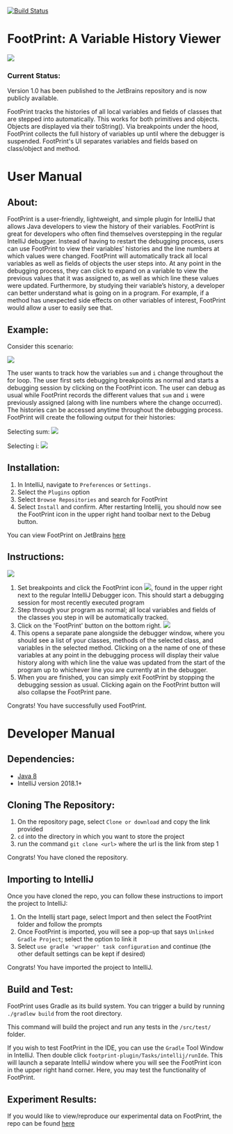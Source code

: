 [![Build Status](https://travis-ci.com/cnhguy/FootPrint.svg?branch=master)](https://travis-ci.com/cnhguy/FootPrint)

# FootPrint: A Variable History Viewer

![](ui.png)

### Current Status:

Version 1.0 has been published to the JetBrains repository and is now publicly available.

FootPrint tracks the histories of all local variables and fields of classes that are stepped into automatically. This works for both primitives and objects. Objects are displayed via their toString(). Via breakpoints under the hood, FootPrint collects the full history of variables up until where the debugger is suspended. FootPrint's UI separates variables and fields based on class/object and method.

# User Manual

## About:

FootPrint is a user-friendly, lightweight, and simple plugin for IntelliJ that allows Java developers to view the history of their variables. FootPrint is great for developers who often find themselves overstepping in the regular IntelliJ debugger. Instead of having to restart the debugging process, users can use FootPrint to view their variables’ histories and the line numbers at which values were changed. FootPrint will automatically track all local variables as well as fields of objects the user steps into. At any point in the debugging process, they can click to expand on a variable to view the previous values that it was assigned to, as well as which line these values were updated. Furthermore, by studying their variable’s history, a developer can better understand what is going on in a program. For example, if a method has unexpected side effects on other variables of interest, FootPrint would allow a user to easily see that.

## Example: 
 
Consider this scenario:

![](code.png)
 
The user wants to track how the variables `sum` and `i` change throughout the for loop. The user first sets debugging breakpoints as normal and starts a debugging session by clicking on the FootPrint icon. The user can debug as usual while FootPrint records the different values that `sum` and `i` were previously assigned (along with line numbers where the change occurred). The histories can be accessed anytime throughout the debugging process. FootPrint will create the following output for their histories:

Selecting sum:
![](example1.png)
 
Selecting i:
![](example2.png)
		 
## Installation:

1) In IntelliJ, navigate to `Preferences` or `Settings.`
2) Select the `Plugins` option
3) Select `Browse Repositories` and search for FootPrint
4) Select `Install` and confirm. After restarting Intellij, you should now see the FootPrint icon in the upper right hand toolbar next to the Debug button.

You can view FootPrint on JetBrains [here](https://plugins.jetbrains.com/plugin/12051-footprint)
 
## Instructions:

![](zoom.png)

1) Set breakpoints and click the FootPrint icon ![](icon.png), found in the upper right next to the regular IntelliJ Debugger icon. This should start a debugging session for most recently executed program
2) Step through your program as normal; all local variables and fields of the classes you step in will be automatically tracked.
3) Click on the 'FootPrint' button on the bottom right. ![](button.png)
4) This opens a separate pane alongside the debugger window, where you should see a list of your classes, methods of the selected class, and variables in the selected method. Clicking on a the name of one of these variables at any point in the debugging process will display their value history along with which line the value was updated from the start of the program up to whichever line you are currently at in the debugger.
5) When you are finished, you can simply exit FootPrint by stopping the debugging session as usual. Clicking again on the FootPrint button will also collapse the FootPrint pane.

Congrats! You have successfully used FootPrint.

# Developer Manual

## Dependencies:

* [Java 8](http://www.oracle.com/technetwork/java/javase/downloads/jdk8-downloads-2133151.html)
* IntelliJ version 2018.1+


## Cloning The Repository:

1) On the repository page, select `Clone or download` and copy the link provided
2) `cd` into the directory in which you want to store the project
3) run the command `git clone <url>` where the url is the link from step 1

Congrats! You have cloned the repository.

## Importing to IntelliJ

Once you have cloned the repo, you can follow these instructions to import the project to IntelliJ:

1) On the Intellij start page, select Import and then select the FootPrint folder and follow the prompts
2) Once FootPrint is imported, you will see a pop-up that says `Unlinked Gradle Project`; select the option to link it
3) Select `use gradle 'wrapper' task configuration` and continue (the other default settings can be kept if desired)

Congrats! You have imported the project to IntelliJ.

## Build and Test:

FootPrint uses Gradle as its build system. You can trigger a build by running `./gradlew build` from the root directory.

This command will build the project and run any tests in the `/src/test/` folder.

If you wish to test FootPrint in the IDE, you can use the `Gradle` Tool Window in IntelliJ. Then double click `footprint-plugin/Tasks/intellij/runIde`. This will launch a separate IntelliJ window where you will see the FootPrint icon in the upper right hand corner. Here, you may test the functionality of FootPrint.

## Experiment Results:

If you would like to view/reproduce our experimental data on FootPrint, the repo can be found [here](https://github.com/hangbuiii/FootPrintTest)